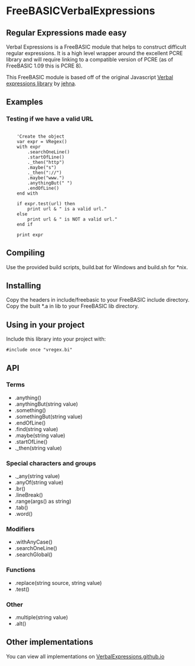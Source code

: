 FreeBASICVerbalExpressions
==================

## Regular Expressions made easy

Verbal Expressions is a FreeBASIC module that helps to construct difficult regular expressions.
It is a high level wrapper around the excellent PCRE library and will require linking to a compatible version of PCRE (as of FreeBASIC 1.09 this is PCRE 8).

This FreeBASIC module is based off of the original Javascript [Verbal expressions library](https://github.com/jehna/VerbalExpressions) by [jehna](https://github.com/jehna/).

## Examples

### Testing if we have a valid URL

```FreeBASIC

    'Create the object
    var expr = VRegex()
    with expr
        .searchOneLine()
        .startOfLine()
        ._then("http")
        .maybe("s")
        ._then("://")
        .maybe("www.")
        .anythingBut(" ")
        .endOfLine()
    end with

    if expr.test(url) then
        print url & " is a valid url."
    else
        print url & " is NOT a valid url."
    end if

    print expr

```

## Compiling

Use the provided build scripts, build.bat for Windows and build.sh for *nix.

## Installing

Copy the headers in include/freebasic to your FreeBASIC include directory.
Copy the built *.a in lib to your FreeBASIC lib directory.

## Using in your project

Include this library into your project with:

```FreeBASIC
#include once "vregex.bi"
```

## API

### Terms
* .anything()
* .anythingBut(string value)
* .something()
* .somethingBut(string value)
* .endOfLine()
* .find(string value)
* .maybe(string value)
* .startOfLine()
* ._then(string value)

### Special characters and groups
* ._any(string value)
* .anyOf(string value)
* .br()
* .lineBreak()
* .range(args() as string)
* .tab()
* .word()

### Modifiers
* .withAnyCase()
* .searchOneLine()
* .searchGlobal()

### Functions
* .replace(string source, string value)
* .test()

### Other
* .multiple(string value)
* .alt()

## Other implementations
You can view all implementations on [VerbalExpressions.github.io](http://VerbalExpressions.github.io)
